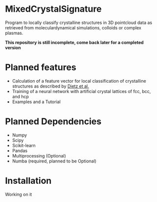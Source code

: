 # MixedCrystalSignature
Program to locally classify crystalline structures in 3D pointcloud data as retrieved from moleculardynamical simulations, colloids or complex plasmas.

**This repository is still incomplete, come back later for a completed version**

# Planned features
- Calculation of a feature vector for local classification of crystalline structures as described by [Dietz et al.](https://doi.org/10.1103/PhysRevE.96.011301)
- Training of a neural network with artificial crystal lattices of fcc, bcc, and hcp
- Examples and a Tutorial

# Planned Dependencies

 - Numpy
 - Scipy
 - Scikit-learn
 - Pandas
 - Multiprocessing (Optional)
 - Numba (required, planned to be Optional)

# Installation
Working on it
<!--stackedit_data:
eyJoaXN0b3J5IjpbLTEzMjQ5NTExMzAsMTUxMDE5OTY5Niw3ND
EzOTA1ODIsLTU4MjE3ODY5MywxODgxMTQ4MTBdfQ==
-->